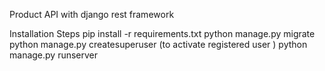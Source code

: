 Product API with django rest framework

Installation Steps
pip install -r requirements.txt
python manage.py migrate
python manage.py createsuperuser (to activate registered user )
python manage.py runserver
